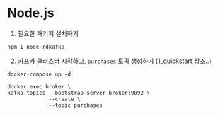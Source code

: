 Node.js
=======

1) 필요한 패키지 설치하기
```
npm i node-rdkafka
```

2) 카프카 클러스터 시작하고, `purchases` 토픽 생성하기 (1_quickstart 참조..)
```
docker-compose up -d 

docker exec broker \
kafka-topics --bootstrap-server broker:9092 \
             --create \
             --topic purchases
```